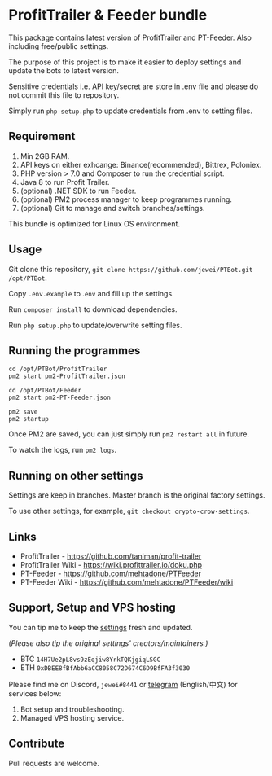 # ProfitTrailer & Feeder bundle

This package contains latest version of ProfitTrailer and PT-Feeder. Also
including free/public settings.

The purpose of this project is to make it easier to deploy settings and update
the bots to latest version.

Sensitive credentials i.e. API key/secret are store in .env file and please do
not commit this file to repository.

Simply run `php setup.php` to update credentials from .env to setting files.


## Requirement

1. Min 2GB RAM.
2. API keys on either exhcange: Binance(recommended), Bittrex, Poloniex.
3. PHP version > 7.0 and Composer to run the credential script.
4. Java 8 to run Profit Trailer.
5. (optional) .NET SDK to run Feeder.
6. (optional) PM2 process manager to keep programmes running.
7. (optional) Git to manage and switch branches/settings.

This bundle is optimized for Linux OS environment.


## Usage

Git clone this repository, `git clone https://github.com/jewei/PTBot.git /opt/PTBot`.

Copy `.env.example` to .`env` and fill up the settings.

Run `composer install` to download dependencies.

Run `php setup.php` to update/overwrite setting files.


## Running the programmes

```
cd /opt/PTBot/ProfitTrailer
pm2 start pm2-ProfitTrailer.json

cd /opt/PTBot/Feeder
pm2 start pm2-PT-Feeder.json

pm2 save
pm2 startup
```

Once PM2 are saved, you can just simply run `pm2 restart all` in future.

To watch the logs, run `pm2 logs`.


## Running on other settings

Settings are keep in branches. Master branch is the original factory settings.

To use other settings, for example, `git checkout crypto-crow-settings`.


## Links

- ProfitTrailer - https://github.com/taniman/profit-trailer
- ProfitTrailer Wiki - https://wiki.profittrailer.io/doku.php
- PT-Feeder - https://github.com/mehtadone/PTFeeder
- PT-Feeder Wiki - https://github.com/mehtadone/PTFeeder/wiki


## Support, Setup and VPS hosting

You can tip me to keep the [settings](https://github.com/jewei/PTBot/branches)
fresh and updated.

_(Please also tip the original settings' creators/maintainers.)_

- BTC `14H7Ue2pL8vs9zEqjiw8YrkTQKjgiqLSGC`
- ETH `0xDBEE8fBfAbb6aCC8058C72D674C6D9BfFA3f3030`

Please find me on Discord, `jewei#8441` or [telegram](https://t.me/PTbotsGroup)
(English/中文) for services below:

1. Bot setup and troubleshooting.
2. Managed VPS hosting service.


## Contribute

Pull requests are welcome.
